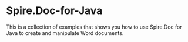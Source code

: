 # Spire.Doc-for-Java
This is a collection of examples that shows you how to use Spire.Doc for Java to create and manipulate Word documents.
